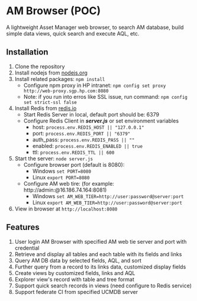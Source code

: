# AM Browser (POC)

A lightweight Asset Manager web browser, to search AM database, build simple data views, quick search and execute AQL, etc.

## Installation

1. Clone the repository
1. Install nodejs from [nodejs.org](http://nodejs.org)
1. Install related packages: `npm install`
	- Configure npm proxy in HP intranet:
	`npm config set proxy http://web-proxy.sgp.hp.com:8080`
    - Note: if you run into erros like SSL issue, run command: 
    `npm config set strict-ssl false` 
1. Install Redis from [redis.io](http://redis.io/)
	- Start Redis Server in local, default port should be: 6379
	- Configure Redis Client in ***server.js*** or set environment variables
	    - host:  `process.env.REDIS_HOST || "127.0.0.1"`
	    - port:  `process.env.REDIS_PORT || "6379"`
	    - auth_pass:  `process.env.REDIS_PASS || ""`
	    - enabled:  `process.env.REDIS_ENABLED || true`
	    - ttl:  `process.env.REDIS_TTL || 600` 
1. Start the server: `node server.js`
	- Configure browser port (default is 8080):
		- Windows `set PORT=8080`
		- Linux `export PORT=8080`
	- Configure AM web tire: (for example: http://admin:@16.186.74.164:8081)
		- Windows `set AM_WEB_TIER=http://user:password@server:port`
		- Linux `export AM_WEB_TIER=http://user:password@server:port`
1. View in browser at `http://localhost:8080`

## Features
1. User login AM Browser with specified AM web tie server and port with credential
2. Retrieve and display all tables and each table with its fields and links
3. Query AM DB data by selected fields, AQL, and sort
4. Further query from a record to its links data, customized display fields
5. Create views by customized fields, links and AQL
6. Explorer view's record with table and tree format
7. Support quick search records in views (need configure to Redis service)
8. Support federate CI from specified UCMDB server
